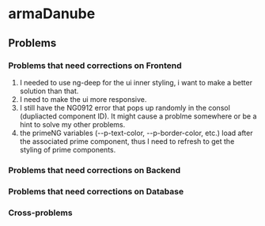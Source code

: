 # armaDanube

## Problems
### Problems that need corrections on Frontend
1. I needed to use ng-deep for the ui inner styling, i want to make a better solution than that.
2. I need to make the ui more responsive.
3. I still have the NG0912 error that pops up randomly in the consol (dupliacted component ID). It might cause a problme somewhere or be a hint to solve my other problems.
4. the primeNG variables (--p-text-color, --p-border-color, etc.) load after the associated prime component, thus I need to refresh to get the styling of prime components.

### Problems that need corrections on Backend

### Problems that need corrections on Database

### Cross-problems